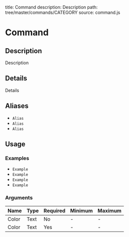 title: Command
description: Description
path: tree/master/commands/CATEGORY
source: command.js

# Command

## Description

Description

## Details

Details

## Aliases

* `Alias`
* `Alias`
* `Alias`

## Usage

### Examples

* `Example`
* `Example`
* `Example`
* `Example`

### Arguments

| Name  | Type  | Required | Minimum | Maximum |
| ----- | ----- | -------- | ------- | ------- |
| Color | Text  | No       | -       | -       |
| Color | Text  | Yes      | -       | -       |
